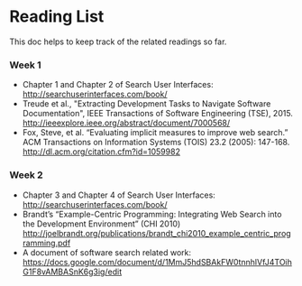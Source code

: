 # Reading List
This doc helps to keep track of the related readings so far.
### Week 1
* Chapter 1 and Chapter 2 of Search User Interfaces: http://searchuserinterfaces.com/book/
* Treude et al., "Extracting Development Tasks to Navigate Software Documentation", IEEE Transactions of Software Engineering (TSE), 2015. http://ieeexplore.ieee.org/abstract/document/7000568/
* Fox, Steve, et al. “Evaluating implicit measures to improve web search.” ACM Transactions on Information Systems (TOIS) 23.2 (2005): 147-168. http://dl.acm.org/citation.cfm?id=1059982
### Week 2
* Chapter 3 and Chapter 4 of Search User Interfaces: http://searchuserinterfaces.com/book/
* Brandt’s “Example-Centric Programming: Integrating Web Search into the Development Environment” (CHI 2010) http://joelbrandt.org/publications/brandt_chi2010_example_centric_programming.pdf
* A document of software search related work: https://docs.google.com/document/d/1MmJ5hdSBAkFW0tnnhlVfJ4TOihG1F8vAMBASnK6g3ig/edit
